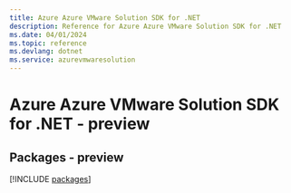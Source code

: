 ```yaml
---
title: Azure Azure VMware Solution SDK for .NET
description: Reference for Azure Azure VMware Solution SDK for .NET
ms.date: 04/01/2024
ms.topic: reference
ms.devlang: dotnet
ms.service: azurevmwaresolution
---
```

# Azure Azure VMware Solution SDK for .NET - preview
## Packages - preview
[!INCLUDE [packages](azure-vmware-solution-index.md)]